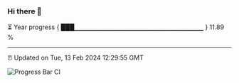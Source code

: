 ### Hi there 👋

⏳ Year progress { ███▁▁▁▁▁▁▁▁▁▁▁▁▁▁▁▁▁▁▁▁▁▁▁▁▁▁▁ } 11.89 %

---

⏰ Updated on Tue, 13 Feb 2024 12:29:55 GMT

![Progress Bar CI](https://github.com/ZhaoGui/ZhaoGui/workflows/Progress%20Bar%20CI/badge.svg)
